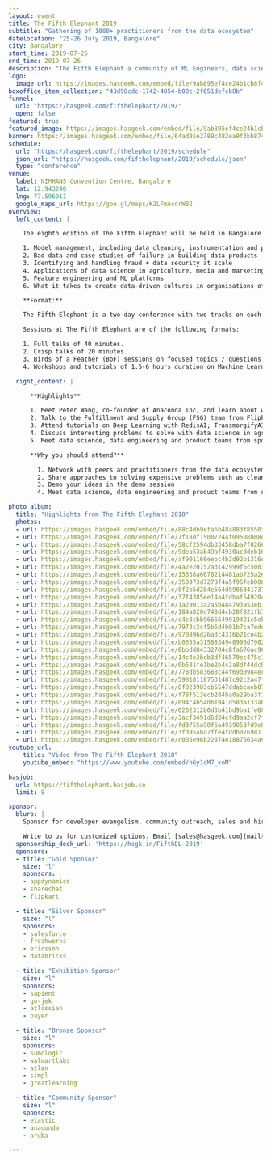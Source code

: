 ```yaml
---
layout: event
title: The Fifth Elephant 2019
subtitle: "Gathering of 1000+ practitioners from the data ecosystem"
datelocation: "25-26 July 2019, Bangalore"
city: Bangalore
start_time: 2019-07-25
end_time: 2019-07-26
description: "The Fifth Elephant a community of ML Engineers, data scientists, platform engineers and practitioners from the data ecosystem."
logo:
  image_url: https://images.hasgeek.com/embed/file/9ab895ef4ce24b1cb8f43f8b20619593
boxoffice_item_collection: "43d98cdc-1742-4854-b00c-2f651defcb8b"
funnel:
  url: "https://hasgeek.com/fifthelephant/2019/"
  open: false
featured: true
featured_image: https://images.hasgeek.com/embed/file/9ab895ef4ce24b1cb8f43f8b20619593
banner: https://images.hasgeek.com/embed/file/64ad91e3789c482ea9f3bb87456545dd
schedule:
  url: "https://hasgeek.com/fifthelephant/2019/schedule"
  json_url: "https://hasgeek.com/fifthelephant/2019/schedule/json"
  type: "conference"
venue:
  label: NIMHANS Convention Centre, Bangalore
  lat: 12.943240
  lng: 77.596911
  google_maps_url: https://goo.gl/maps/K2LFmAcdrWB2
overview:
  left_content: |

    The eighth edition of The Fifth Elephant will be held in Bangalore on 25-26 July. A thousand data scientists, ML engineers, data engineers and analysts will gather at the NIMHANS Convention Centre in Bangalore to discuss:

    1. Model management, including data cleaning, instrumentation and productionizing data science
    2. Bad data and case studies of failure in building data products
    3. Identifying and handling fraud + data security at scale
    4. Applications of data science in agriculture, media and marketing, supply chain, geo-location, SaaS and e-commerce
    5. Feature engineering and ML platforms
    6. What it takes to create data-driven cultures in organisations of different scales

    **Format:**

    The Fifth Elephant is a two-day conference with two tracks on each day.

    Sessions at The Fifth Elephant are of the following formats:

    1. Full talks of 40 minutes.
    2. Crisp talks of 20 minutes.
    3. Birds of a Feather (BoF) sessions on focused topics / questions. A BoF is 60-90 minutes long and typically has up to four facilitators and one moderator.
    4. Workshops and tutorials of 1.5-6 hours duration on Machine Learning concepts and tools, full stack data engineering, and data science concepts and tools.  

  right_content: |

      **Highlights**

      1. Meet Peter Wang, co-founder of Anaconda Inc, and learn about why data privacy is the first step towards robust data management; the journey of building Anaconda; and Anaconda in enterprise.
      2. Talk to the Fulfillment and Supply Group (FSG) team from Flipkart, and learn about their work with platform engineering where ground truths are the source of data.
      3. Attend tutorials on Deep Learning with RedisAI; TransmorgifyAI, Salesforce’s open source AutoML.
      4. Discuss interesting problems to solve with data science in agriculture, SaaS perspective on multi-tenancy in Machine Learning (with the Freshworks team), bias in intent classification and recommendations.
      5. Meet data science, data engineering and product teams from sponsoring companies to understand how they are handling data and leveraging intelligence from data to solve interesting problems.

      **Why you should attend?**

        1. Network with peers and practitioners from the data ecosystem
        2. Share approaches to solving expensive problems such as cleanliness of training data, model management and versioning data
        3. Demo your ideas in the demo session
        4. Meet data science, data engineering and product teams from sponsoring companies to understand how they are handling data and leveraging intelligence from data to solve interesting problems

photo_album:
  title: "Highlights from The Fifth Elephant 2018"
  photos:
  - url: https://images.hasgeek.com/embed/file/88c4db9efa6b48a883f8550f7cc4236b?size=640x480
  - url: https://images.hasgeek.com/embed/file/7f18df15007244f09508b08d51bd5b31?size=640x480
  - url: https://images.hasgeek.com/embed/file/58cf2594db33458dba7f026639d0b5e9?size=640x480
  - url: https://images.hasgeek.com/embed/file/9dea53ab49af4930acddeb16ed3bd1de?size=640x480
  - url: https://images.hasgeek.com/embed/file/af901166eebc4b3d92b1316da5357798?size=640x480
  - url: https://images.hasgeek.com/embed/file/4a2e20752a3142999f6c50835e136370?size=640x480
  - url: https://images.hasgeek.com/embed/file/15638a6678214481ab725a2e7e5e1ba4?size=640x480
  - url: https://images.hasgeek.com/embed/file/350373d7278f4a5f95feb006e214d81c?size=640x480
  - url: https://images.hasgeek.com/embed/file/8f2b5d284e564d9986341737d46be71e?size=640x480
  - url: https://images.hasgeek.com/embed/file/37f4385ee14a4fdbaf549204a06f2221?size=640x480
  - url: https://images.hasgeek.com/embed/file/1a29013a2a5b484793953eb1d548be28?size=640x480
  - url: https://images.hasgeek.com/embed/file/184a820d748d4cb28f821fb796834f93?size=640x480
  - url: https://images.hasgeek.com/embed/file/c4c8cbb9666649919421c5eb97f3ce37?size=640x480
  - url: https://images.hasgeek.com/embed/file/7973c3cf5b6d4b01b7ca7eddead5db8b?size=640x480
  - url: https://images.hasgeek.com/embed/file/970896d26a3c4316b21ce4b2abfbc4ba?size=640x480
  - url: https://images.hasgeek.com/embed/file/b0655a3158834948998d7982491b4105?size=640x480
  - url: https://images.hasgeek.com/embed/file/8bbdd84332704c8fa676ac90b4ae1a87?size=640x480
  - url: https://images.hasgeek.com/embed/file/14c4e3bdb3df46579ec475c10ac0e279?size=640x480
  - url: https://images.hasgeek.com/embed/file/0b681fe1be2b4c2a8df44dcb199d81fb?size=640x480
  - url: https://images.hasgeek.com/embed/file/778db583688c44f69d0984ec907bb0c1?size=640x480
  - url: https://images.hasgeek.com/embed/file/598181187531487c92c2a47fc2ab723b?size=640x480
  - url: https://images.hasgeek.com/embed/file/8f823983cb5547ddabcaeb0727396fc7?size=640x480
  - url: https://images.hasgeek.com/embed/file/f78f513ecb284ba0a29ba3f123e22180?size=640x480
  - url: https://images.hasgeek.com/embed/file/094c4b540b1941d583a133a0823b7fbc?size=640x480
  - url: https://images.hasgeek.com/embed/file/6262312b0d3b41bd9ba1fe688ea77971?size=640x480
  - url: https://images.hasgeek.com/embed/file/3acf3491d6d34cfd9aa2cf7fdeb9ad00?size=640x480
  - url: https://images.hasgeek.com/embed/file/fd3755a98f6a4939853fd9e8702bbd1d?size=640x480
  - url: https://images.hasgeek.com/embed/file/3fd95aba7ffe4fddb07698176cfad956?size=640x480
  - url: https://images.hasgeek.com/embed/file/c005e96b22874e18875634a9fae71494?size=640x480
youtube_url:
    title: "Video from The Fifth Elephant 2018"
    youtube_embed: "https://www.youtube.com/embed/hGy1cM7_koM"

hasjob:
  url: https://fifthelephant.hasjob.co
  limit: 8

sponsor:
  blurb: |
    Sponsor for developer evangelism, community outreach, sales and hiring.

    Write to us for customized options. Email [sales@hasgeek.com](mailto:sales@hasgeek.com)
  sponsorship_deck_url: 'https://hsgk.in/FifthEL-2019'
  sponsors:
  - title: "Gold Sponsor"
    size: "l"
    sponsors:
    - appdynamics
    - sharechat
    - flipkart

  - title: "Silver Sponsor"
    size: "l"
    sponsors:
    - salesforce
    - freshworks
    - ericsson
    - databricks

  - title: "Exhibition Sponsor"
    size: "l"
    sponsors:
    - sapient
    - go-jek
    - atlassian
    - bayer

  - title: "Bronze Sponsor"
    size: "l"
    sponsors:
    - sumologic
    - walmartlabs
    - atlan
    - simpl
    - greatlearning

  - title: "Community Sponsor"
    size: "l"
    sponsors:
    - elastic
    - anaconda
    - aruba

---
```

